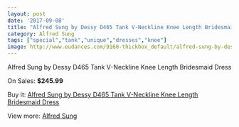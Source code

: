 ```yaml
---
layout: post
date: '2017-09-08'
title: "Alfred Sung by Dessy D465 Tank V-Neckline Knee Length Bridesmaid Dress"
category: Alfred Sung
tags: ["special","tank","unique","dresses","knee"]
image: http://www.eudances.com/9160-thickbox_default/alfred-sung-by-dessy-d465-tank-v-neckline-knee-length-bridesmaid-dress.jpg
---
```

Alfred Sung by Dessy D465 Tank V-Neckline Knee Length Bridesmaid Dress

On Sales: **$245.99**
<a href="https://www.eudances.com/en/alfred-sung/3076-alfred-sung-by-dessy-d465-tank-v-neckline-knee-length-bridesmaid-dress.html"><amp-img layout="responsive" width="600" height="600" src="//www.eudances.com/9160-thickbox_default/alfred-sung-by-dessy-d465-tank-v-neckline-knee-length-bridesmaid-dress.jpg" alt="Alfred Sung by Dessy D465 Tank V-Neckline Knee Length Bridesmaid Dress 0" /></a>
<a href="https://www.eudances.com/en/alfred-sung/3076-alfred-sung-by-dessy-d465-tank-v-neckline-knee-length-bridesmaid-dress.html"><amp-img layout="responsive" width="600" height="600" src="//www.eudances.com/9163-thickbox_default/alfred-sung-by-dessy-d465-tank-v-neckline-knee-length-bridesmaid-dress.jpg" alt="Alfred Sung by Dessy D465 Tank V-Neckline Knee Length Bridesmaid Dress 1" /></a>
<a href="https://www.eudances.com/en/alfred-sung/3076-alfred-sung-by-dessy-d465-tank-v-neckline-knee-length-bridesmaid-dress.html"><amp-img layout="responsive" width="600" height="600" src="//www.eudances.com/9162-thickbox_default/alfred-sung-by-dessy-d465-tank-v-neckline-knee-length-bridesmaid-dress.jpg" alt="Alfred Sung by Dessy D465 Tank V-Neckline Knee Length Bridesmaid Dress 2" /></a>
<a href="https://www.eudances.com/en/alfred-sung/3076-alfred-sung-by-dessy-d465-tank-v-neckline-knee-length-bridesmaid-dress.html"><amp-img layout="responsive" width="600" height="600" src="//www.eudances.com/9161-thickbox_default/alfred-sung-by-dessy-d465-tank-v-neckline-knee-length-bridesmaid-dress.jpg" alt="Alfred Sung by Dessy D465 Tank V-Neckline Knee Length Bridesmaid Dress 3" /></a>

Buy it: [Alfred Sung by Dessy D465 Tank V-Neckline Knee Length Bridesmaid Dress](https://www.eudances.com/en/alfred-sung/3076-alfred-sung-by-dessy-d465-tank-v-neckline-knee-length-bridesmaid-dress.html "Alfred Sung by Dessy D465 Tank V-Neckline Knee Length Bridesmaid Dress")

View more: [Alfred Sung](https://www.eudances.com/en/52-alfred-sung "Alfred Sung")